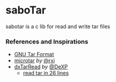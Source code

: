 # saboTar

sabotar is a c lib for read and write tar files

### References and Inspirations

- [GNU Tar Format](https://www.gnu.org/software/tar/manual/html_node/Standard.html)
- [microtar](https://github.com/rxi/microtar/) *by* [@rxi](https://github.com/rxi/)
- [dxTarRead](https://github.com/DeXP/dxTarRead) *by* [@DeXP](https://github.com/DeXP/)
	- [read tar in 26 lines](https://dexp.in/articles/read-tar-in-26-lines/)
